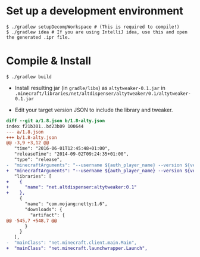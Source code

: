 # Set up a development environment

```
$ ./gradlew setupDecompWorkspace # (This is required to compile!)
$ ./gradlew idea # If you are using IntelliJ idea, use this and open the generated .ipr file.
```

# Compile &amp; Install

```
$ ./gradlew build
```

* Install resulting jar (in `gradle/libs`) as `altytweaker-0.1.jar` in `.minecraft/libraries/net/altdispenser/altytweaker/0.1/altytweaker-0.1.jar`

* Edit your target version JSON to include the library and tweaker.

```diff
diff --git a/1.8.json b/1.8-alty.json
index f21b301..bd23b09 100644
--- a/1.8.json
+++ b/1.8-alty.json
@@ -3,9 +3,12 @@
   "time": "2016-06-01T12:45:48+01:00",
   "releaseTime": "2014-09-02T09:24:35+01:00",
   "type": "release",
-  "minecraftArguments": "--username ${auth_player_name} --version ${version_name} --gameDir ${game_directory} --assetsDir ${assets_root} --assetIndex ${assets_index_name} --uuid ${auth_uuid} --accessToken ${auth_access_token} --userProperties ${user_properties} --userType ${user_type}",
+  "minecraftArguments": "--username ${auth_player_name} --version ${version_name} --gameDir ${game_directory} --assetsDir ${assets_root} --assetIndex ${assets_index_name} --uuid ${auth_uuid} --accessToken ${auth_access_token} --userProperties ${user_properties} --userType ${user_type} --tweakClass net.altdispenser.altytweaker.launch.AltyTweakerTweaker",
   "libraries": [
+    {
+      "name": "net.altdispenser:altytweaker:0.1"
+    },
     {
       "name": "com.mojang:netty:1.6",
       "downloads": {
         "artifact": {
@@ -545,7 +548,7 @@
       }
     }
   ],
-  "mainClass": "net.minecraft.client.main.Main",
+  "mainClass": "net.minecraft.launchwrapper.Launch",
```

